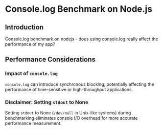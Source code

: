 # Console.log Benchmark on Node.js

## Introduction

Console.log benchmark on nodejs - does using console.log really affect the performance of my app?

## Performance Considerations

### Impact of `console.log`

`console.log` can introduce synchronous blocking, potentially affecting the performance of time-sensitive or high-throughput applications.

### Disclaimer: Setting `stdout` to None

Setting `stdout` to None (`/dev/null` in Unix-like systems) during benchmarking eliminates console I/O overhead for more accurate performance measurement.